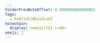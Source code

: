 ```yaml
---
FolderPrevNoteOffset: 0.5800000000000001
tags:
  - Publish/ObsidianZ
notechain:
  display: <emoji|?$1 ><$0>
emoji: 📣
---
```


